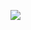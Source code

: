 <!-- ![](https://github.com/5Noxi/5Noxi/blob/main/images/mario.gif) -->

<!-- ![](https://github-readme-stats.vercel.app/api?username=5Noxi&show_icons=true&theme=shadow_blue) ![Top Langs](https://github-readme-stats.vercel.app/api/top-langs/?username=5Noxi&layout=compact&theme=shadow_blue) -->

[![](https://github-readme-activity-graph.vercel.app/graph?username=5Noxi&custom_title=My%20Contribution%20Graph%20&hide_border=true&theme=react)](https://github.com/5Noxi/github-readme-activity-graph)
